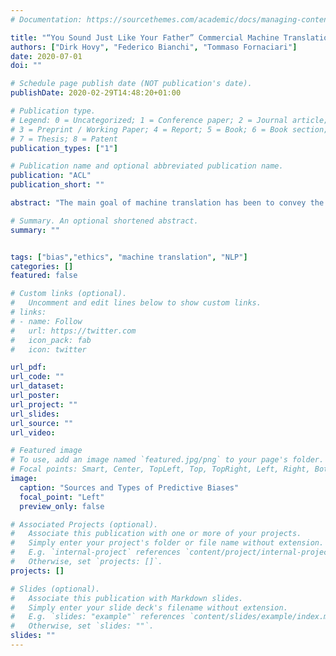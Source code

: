 ```yaml
---
# Documentation: https://sourcethemes.com/academic/docs/managing-content/

title: "“You Sound Just Like Your Father” Commercial Machine Translation Systems Include Stylistic Biases"
authors: ["Dirk Hovy", "Federico Bianchi", "Tommaso Fornaciari"]
date: 2020-07-01
doi: ""

# Schedule page publish date (NOT publication's date).
publishDate: 2020-02-29T14:48:20+01:00

# Publication type.
# Legend: 0 = Uncategorized; 1 = Conference paper; 2 = Journal article;
# 3 = Preprint / Working Paper; 4 = Report; 5 = Book; 6 = Book section;
# 7 = Thesis; 8 = Patent
publication_types: ["1"]

# Publication name and optional abbreviated publication name.
publication: "ACL"
publication_short: ""

abstract: "The main goal of machine translation has been to convey the correct content. Stylistic considerations have been at best secondary. We show that as a consequence, the output of three commercial machine translation systems (Bing, DeepL, Google) make demographically diverse samples from five languages “sound” older and more male than the original. Our findings suggest that translation models reflect demographic bias in the training data. This opens up interesting new research avenues in machine translation to take stylistic considerations into account."

# Summary. An optional shortened abstract.
summary: ""


tags: ["bias","ethics", "machine translation", "NLP"]
categories: []
featured: false

# Custom links (optional).
#   Uncomment and edit lines below to show custom links.
# links:
# - name: Follow
#   url: https://twitter.com
#   icon_pack: fab
#   icon: twitter

url_pdf:
url_code: ""
url_dataset:
url_poster:
url_project: ""
url_slides:
url_source: ""
url_video:

# Featured image
# To use, add an image named `featured.jpg/png` to your page's folder.
# Focal points: Smart, Center, TopLeft, Top, TopRight, Left, Right, BottomLeft, Bottom, BottomRight.
image:
  caption: "Sources and Types of Predictive Biases"
  focal_point: "Left"
  preview_only: false

# Associated Projects (optional).
#   Associate this publication with one or more of your projects.
#   Simply enter your project's folder or file name without extension.
#   E.g. `internal-project` references `content/project/internal-project/index.md`.
#   Otherwise, set `projects: []`.
projects: []

# Slides (optional).
#   Associate this publication with Markdown slides.
#   Simply enter your slide deck's filename without extension.
#   E.g. `slides: "example"` references `content/slides/example/index.md`.
#   Otherwise, set `slides: ""`.
slides: ""
---
```

